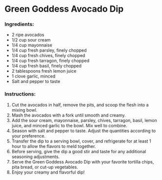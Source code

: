 # Green Goddess Avocado Dip

### Ingredients:
- 2 ripe avocados
- 1/2 cup sour cream
- 1/4 cup mayonnaise
- 1/4 cup fresh parsley, finely chopped
- 1/4 cup fresh chives, finely chopped
- 1/4 cup fresh tarragon, finely chopped
- 1/4 cup fresh basil, finely chopped
- 2 tablespoons fresh lemon juice
- 1 clove garlic, minced
- Salt and pepper to taste

### Instructions:
1. Cut the avocados in half, remove the pits, and scoop the flesh into a mixing bowl.
2. Mash the avocados with a fork until smooth and creamy.
3. Add the sour cream, mayonnaise, parsley, chives, tarragon, basil, lemon juice, and minced garlic to the bowl. Mix well to combine.
4. Season with salt and pepper to taste. Adjust the quantities according to your preference.
5. Transfer the dip to a serving bowl, cover, and refrigerate for at least 1 hour to allow the flavors to meld together.
6. Before serving, give the dip a good stir and taste for any additional seasoning adjustments.
7. Serve the Green Goddess Avocado Dip with your favorite tortilla chips, pita bread, or cut-up vegetables.
8. Enjoy your creamy and flavorful dip!